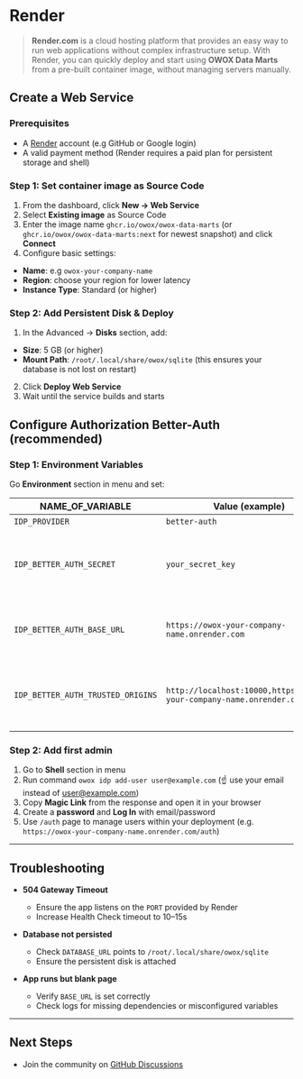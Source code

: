 # Render

> **Render.com** is a cloud hosting platform that provides an easy way to run web applications without complex infrastructure setup. With Render, you can quickly deploy and start using **OWOX Data Marts** from a pre-built container image, without managing servers manually.

## Create a Web Service

### Prerequisites

- A [Render](https://render.com) account (e.g GitHub or Google login)
- A valid payment method (Render requires a paid plan for persistent storage and shell)

### Step 1: Set container image as Source Code

1. From the dashboard, click **New → Web Service**
2. Select **Existing image** as Source Code
3. Enter the image name `ghcr.io/owox/owox-data-marts` (or `ghcr.io/owox/owox-data-marts:next` for newest snapshot) and click **Connect**
4. Configure basic settings:
- **Name**: e.g `owox-your-company-name`
- **Region**: choose your region for lower latency
- **Instance Type**: Standard (or higher)

### Step 2: Add Persistent Disk & Deploy

1. In the Advanced → **Disks** section, add:  
  - **Size**: 5 GB (or higher)  
  - **Mount Path**: `/root/.local/share/owox/sqlite` (this ensures your database is not lost on restart)
2. Click **Deploy Web Service**
3. Wait until the service builds and starts

## Configure Authorization Better-Auth (recommended)

### Step 1: Environment Variables

Go **Environment** section in menu and set:

| NAME_OF_VARIABLE               | Value (example)                                              | Notes                                                                                                          |
|--------------------------------|--------------------------------------------------------------|---------------------------------------------------------------------------------------------------------------|
| `IDP_PROVIDER`                 | `better-auth`                                               | Authentication provider                                                        |
| `IDP_BETTER_AUTH_SECRET`       | `your_secret_key`                                           | Recommended: use a 32-character key. You can generate one with command `openssl rand -base64 32` in local terminal.                      |
| `IDP_BETTER_AUTH_BASE_URL`     | `https://owox-your-company-name.onrender.com`               | Deployment URL. It is formed automatically from the name you entered. Just copy it from UI|
| `IDP_BETTER_AUTH_TRUSTED_ORIGINS` | `http://localhost:10000,https://owox-your-company-name.onrender.com` | Comma-separated list of allowed origins. Include both local development (`http://localhost:10000`) and your production `BASE_URL`. |

### Step 2: Add first admin

1. Go to **Shell** section in menu
2. Run command `owox idp add-user user@example.com` (☝️ use your email instead of user@example.com)
3. Copy **Magic Link** from the response and open it in your browser
4. Create a **password** and **Log In** with email/password
5. Use `/auth` page to manage users within your deployment (e.g. `https://owox-your-company-name.onrender.com/auth`)

---

## Troubleshooting

- **504 Gateway Timeout**
  - Ensure the app listens on the `PORT` provided by Render
  - Increase Health Check timeout to 10–15s

- **Database not persisted**  
  - Check `DATABASE_URL` points to `/root/.local/share/owox/sqlite`
  - Ensure the persistent disk is attached

- **App runs but blank page**  
  - Verify `BASE_URL` is set correctly
  - Check logs for missing dependencies or misconfigured variables

---

## Next Steps

- Join the community on [GitHub Discussions](https://github.com/OWOX/owox-data-marts/discussions)

